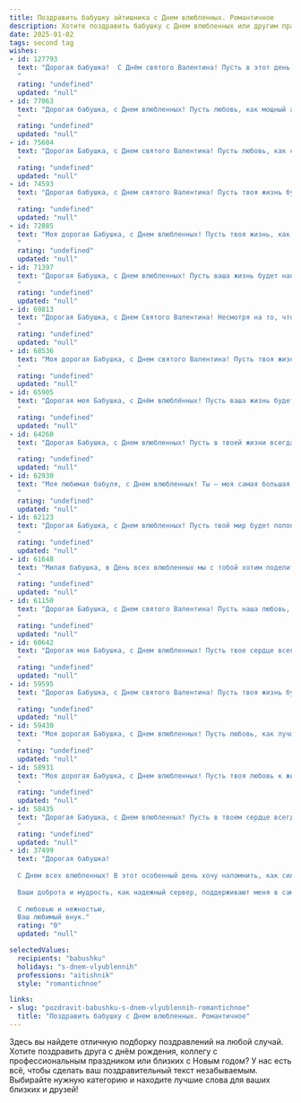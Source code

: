 ```yaml
---
title: Поздравить бабушку айтишника с Днем влюбленных. Романтичное
description: Хотите поздравить бабушку с Днем влюбленных или другим праздником? Наш ИИ создаст незабываемое поздравление, а вы обязательно выделитесь среди других.  
date: 2025-01-02
tags: second tag
wishes:
- id: 127793
  text: "Дорогая бабушка!  С Днём святого Валентина! Пусть в этот день, наполненный любовью и нежностью,  ваше сердце согреет теплота самых светлых чувств.  Пусть  любовь окружающих, как  надежный Wi-Fi, будет всегда рядом,  стабильной и сильной.  Желаю вам мира, радости  и  множества счастливых мгновений!
  "
  rating: "undefined"
  updated: "null"
- id: 77063
  text: "Дорогая бабушка, с Днем влюбленных! Пусть любовь, как мощный алгоритм, соединит вас с вашим любимым, а жизнь станет яркой как код, написанный с нежностью.
  "
  rating: "undefined"
  updated: "null"
- id: 75604
  text: "Дорогая Бабушка, с Днем святого Валентина! Пусть любовь, как самый мощный алгоритм, соединит вас с миром, наполнив его яркими красками и нежностью. 💖
  "
  rating: "undefined"
  updated: "null"
- id: 74593
  text: "Дорогая бабушка, с Днем святого Валентина! Пусть твоя жизнь будет такой же яркой и прекрасной, как любовь, которая царит в твоем сердце.
  "
  rating: "undefined"
  updated: "null"
- id: 72885
  text: "Моя дорогая Бабушка, с Днем влюбленных! Пусть твоя жизнь, как и код, будет написана с любовью, а каждый день будет полон теплых строк и романтических комментариев.
  "
  rating: "undefined"
  updated: "null"
- id: 71397
  text: "Дорогая Бабушка, с Днем влюбленных! Пусть ваша жизнь будет наполнена любовью, как ваш код — элегантностью и изяществом. Хочу, чтобы вы всегда чувствовали себя любимой и нужной, как самая важная строка в программе жизни.
  "
  rating: "undefined"
  updated: "null"
- id: 69813
  text: "Дорогая Бабушка, с Днем Святого Валентина! Несмотря на то, что ты - айтишница, в твоем сердце живет настоящая романтика. Желаю тебе бесконечного потока любви, счастья, которое не требует обновления, и чтобы каждый день был полон ярких эмоций, как код, написанный с любовью! 💖
  "
  rating: "undefined"
  updated: "null"
- id: 68536
  text: "Моя дорогая Бабушка, с Днем святого Валентина! Пусть твоя жизнь будет такой же яркой и теплой, как коды, которые ты пишешь своими умелыми ручками. Ты — самый лучший айтишник, и я безмерно люблю тебя!
  "
  rating: "undefined"
  updated: "null"
- id: 65905
  text: "Дорогая моя Бабушка, с Днём влюблённых! Пусть ваша жизнь будет полна любви, как строчки красивого кода, написанного с заботой и нежностью.  И пусть сердце ваше всегда остаётся молодым и горячим, как процессор мощного компьютера.
  "
  rating: "undefined"
  updated: "null"
- id: 64260
  text: "Дорогая Бабушка, с Днем влюбленных! Пусть в твоей жизни всегда царит любовь, а сердце бьется в такт с любимым человеком. Желаю тебе красивых моментов, ярких эмоций и нежных чувств! Пусть каждый день будет наполнен радостью и счастьем, как строка кода, написанная любовью.
  "
  rating: "undefined"
  updated: "null"
- id: 62930
  text: "Моя любимая бабуля, с Днем влюбленных! Ты – моя самая большая любовь,  мой источник вдохновения и тепла. Спасибо за твою бесконечную любовь и заботу. Ты – настоящая королева моего сердца!
  "
  rating: "undefined"
  updated: "null"
- id: 62123
  text: "Дорогая Бабушка, с Днем влюбленных! Пусть твой мир будет полон любви, тепла и романтики, как строчки кода, которые ты пишешь с такой страстью.
  "
  rating: "undefined"
  updated: "null"
- id: 61648
  text: "Милая бабушка, в День всех влюбленных мы с тобой хотим поделиться нашей безграничной любовью и благодарностью! Пусть твоя жизнь всегда будет наполнена тёплыми чувствами, как коды, которые ты пишешь,  превращаются в прекрасные приложения. Ты – настоящая королева цифровой эпохи, и твоя любовь вдохновляет нас на новые свершения! ❤️
  "
  rating: "undefined"
  updated: "null"
- id: 61150
  text: "Дорогая Бабушка, с Днем святого Валентина! Пусть наша любовь, как код, написанный на языке нежности, будет вечным алгоритмом счастья. 💕
  "
  rating: "undefined"
  updated: "null"
- id: 60642
  text: "Дорогая моя Бабушка, с Днем влюбленных! Пусть твое сердце всегда будет наполнено любовью, как строчки кода, написанные опытным Айтишником. Будь счастлива, любима и окружена заботой!
  "
  rating: "undefined"
  updated: "null"
- id: 59595
  text: "Дорогая Бабушка, с Днем святого Валентина! Пусть твоя жизнь будет полна любви, как код, написанный с заботой и лаской. Желаю тебе счастья, тепла и чтобы каждый день был наполнен нежностью, как строчки твоего любимого стихотворения. 🥰
  "
  rating: "undefined"
  updated: "null"
- id: 59430
  text: "Моя дорогая Бабушка, с Днем влюбленных! Пусть любовь, как лучший код, будет чистым и безошибочным, а каждый день рядом со мной -  волнующей игрой, которую мы будем создавать вместе!
  "
  rating: "undefined"
  updated: "null"
- id: 58931
  text: "Моя дорогая Бабушка, с Днем влюбленных! Пусть твоя любовь к жизни, к своим близким и, конечно же, к своему любимому айтишнику будет яркой и сильной, как код, написанный с любовью.  ❤️
  "
  rating: "undefined"
  updated: "null"
- id: 58435
  text: "Дорогая Бабушка, с Днем влюбленных! Пусть в твоем сердце всегда царит любовь, а жизнь напоминает прекрасный алгоритм, где каждый день – это строка кода, полная счастья и радости. Будь здорова, любима и, конечно же, люби сама! 💖
  "
  rating: "undefined"
  updated: "null"
- id: 37499
  text: "Дорогая бабушка!
  
  С Днем всех влюбленных! В этот особенный день хочу напомнить, как сильно я вас ценю и люблю. Вы — мой самый близкий человек, мой надежный друг и вдохновение. Как айтишник, я стараюсь быть логичным и рациональным, но чувства к вам всегда выходят за рамки кода и алгоритмов.
  
  Ваши доброта и мудрость, как надежный сервер, поддерживают меня в самые сложные моменты. Пусть ваша жизнь будет наполнена теплом и светом, а в сердце царит любовь. Мы вместе создаем самые прекрасные моменты, словно уникальные строки кода на экране жизни.
  
  С любовью и нежностью,
  Ваш любимый внук."
  rating: "0"
  updated: "null"

selectedValues:
  recipients: "babushku"
  holidays: "s-dnem-vlyublennih"
  professions: "aitishnik"
  style: "romantichnoe"

links:
- slug: "pozdravit-babushku-s-dnem-vlyublennih-romantichnoe"
  title: "Поздравить бабушку с Днем влюбленных. Романтичное"
---
```


Здесь вы найдете отличную подборку поздравлений на любой случай. 
Хотите поздравить друга с днём рождения, коллегу с профессиональным праздником или близких с Новым годом? У нас есть всё, чтобы сделать ваш поздравительный текст незабываемым. Выбирайте нужную категорию и находите лучшие слова для ваших близких и друзей!
